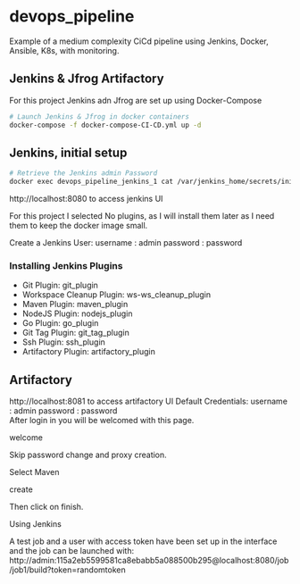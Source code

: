 # devops_pipeline

Example of a medium complexity CiCd pipeline using Jenkins, Docker, Ansible, K8s, with monitoring.

## Jenkins & Jfrog Artifactory

For this project Jenkins adn Jfrog are set up using Docker-Compose

```bash
# Launch Jenkins & Jfrog in docker containers
docker-compose -f docker-compose-CI-CD.yml up -d
```
## Jenkins, initial setup

```bash
# Retrieve the Jenkins admin Password
docker exec devops_pipeline_jenkins_1 cat /var/jenkins_home/secrets/initialAdminPassword

```
http://localhost:8080 to access jenkins UI


For this project I selected No plugins, as I will install them later as I need them to keep the docker image small.

Create a Jenkins User:
username : admin
password : password  


### Installing Jenkins Plugins

- Git Plugin: git_plugin
- Workspace Cleanup Plugin: ws-ws_cleanup_plugin
- Maven Plugin: maven_plugin
- NodeJS Plugin: nodejs_plugin
- Go Plugin: go_plugin
- Git Tag Plugin: git_tag_plugin
- Ssh Plugin: ssh_plugin
- Artifactory Plugin: artifactory_plugin


## Artifactory
http://localhost:8081 to access artifactory UI
Default Credentials:
username : admin
password : password  
After login in you will be welcomed with this page.

welcome

Skip password change and proxy creation.

Select Maven

create

Then click on finish.


Using Jenkins

A test job and a user with access token have been set up in the interface and the job can be launched with:
http://admin:115a2eb5599581ca8ebabb5a088500b295@localhost:8080/job/job1/build?token=randomtoken